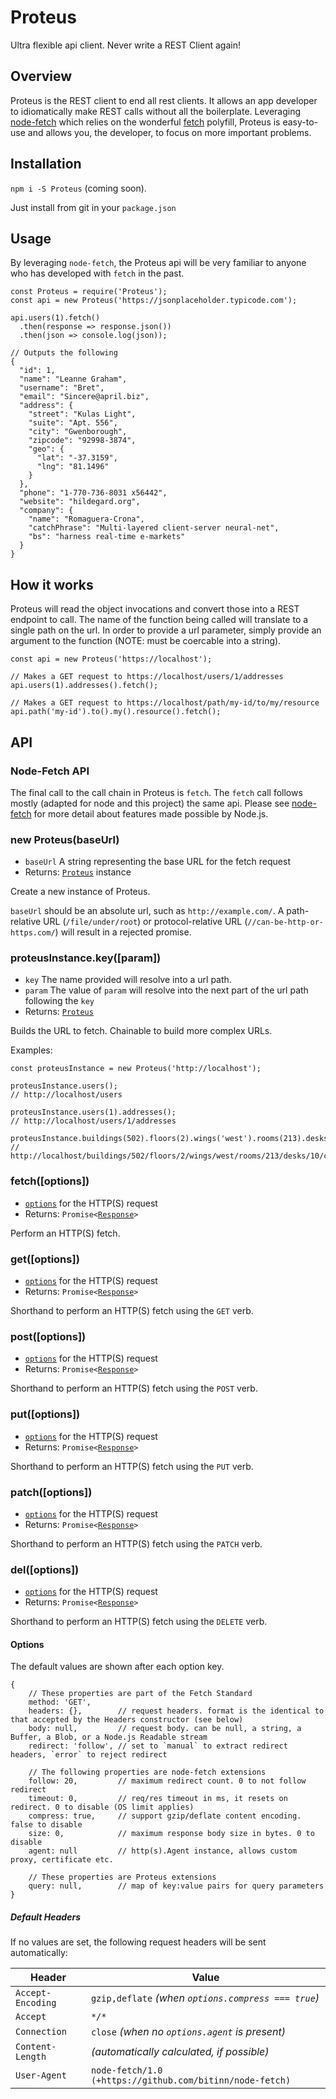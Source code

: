 # Proteus
Ultra flexible api client. Never write a REST Client again!


## Overview
Proteus is the REST client to end all rest clients. It allows an app developer to idiomatically make REST calls
without all the boilerplate. Leveraging [node-fetch](https://github.com/bitinn/node-fetch) which relies on the wonderful
[fetch](https://github.com/github/fetch) polyfill, Proteus is easy-to-use and allows you, the developer, to focus on more important problems.

## Installation

`npm i -S Proteus` (coming soon).

Just install from git in your `package.json`


## Usage

By leveraging `node-fetch`, the Proteus api will be very familiar to anyone who has developed with `fetch` in the past.

```
const Proteus = require('Proteus');
const api = new Proteus('https://jsonplaceholder.typicode.com');

api.users(1).fetch()
  .then(response => response.json())
  .then(json => console.log(json));

// Outputs the following
{
  "id": 1,
  "name": "Leanne Graham",
  "username": "Bret",
  "email": "Sincere@april.biz",
  "address": {
    "street": "Kulas Light",
    "suite": "Apt. 556",
    "city": "Gwenborough",
    "zipcode": "92998-3874",
    "geo": {
      "lat": "-37.3159",
      "lng": "81.1496"
    }
  },
  "phone": "1-770-736-8031 x56442",
  "website": "hildegard.org",
  "company": {
    "name": "Romaguera-Crona",
    "catchPhrase": "Multi-layered client-server neural-net",
    "bs": "harness real-time e-markets"
  }
}
```

## How it works

Proteus will read the object invocations and convert those into a REST endpoint to call. The name of the function being called will translate to a single path on the url. In order to provide a url parameter, simply provide an argument to the function (NOTE: must be coercable into a string).

```
const api = new Proteus('https://localhost');

// Makes a GET request to https://localhost/users/1/addresses
api.users(1).addresses().fetch();

// Makes a GET request to https://localhost/path/my-id/to/my/resource
api.path('my-id').to().my().resource().fetch();
```

## API

### Node-Fetch API

The final call to the call chain in Proteus is `fetch`. The `fetch` call follows mostly (adapted for node and this project) the same api. Please see [node-fetch](https://github.com/bitinn/node-fetch) for more detail about features made possible by Node.js.

### new Proteus(baseUrl)
- `baseUrl` A string representing the base URL for the fetch request
- Returns: <code>[Proteus](#Proteus-instance)</code>  instance

Create a new instance of Proteus.

`baseUrl` should be an absolute url, such as `http://example.com/`. A path-relative URL (`/file/under/root`) or protocol-relative URL (`//can-be-http-or-https.com/`) will result in a rejected promise.

<a id="Proteus-instance"></a>
### proteusInstance.key([param])
- `key` The name provided will resolve into a url path.
- `param` The value of `param` will resolve into the next part of the url path following the `key`
- Returns: <code>[Proteus](#Proteus-instance)</code>

Builds the URL to fetch. Chainable to build more complex URLs.

Examples:
```
const proteusInstance = new Proteus('http://localhost');

proteusInstance.users();
// http://localhost/users

proteusInstance.users(1).addresses();
// http://localhost/users/1/addresses

proteusInstance.buildings(502).floors(2).wings('west').rooms(213).desks(10).chairs('a');
// http://localhost/buildings/502/floors/2/wings/west/rooms/213/desks/10/chairs/a
```

### fetch([options])
- [`options`](#options) for the HTTP(S) request
- Returns: <code>Promise&lt;[Response](https://github.com/bitinn/node-fetch/blob/master/README.md#class-response)&gt;</code>

Perform an HTTP(S) fetch.

### get([options])
- [`options`](#options) for the HTTP(S) request
- Returns: <code>Promise&lt;[Response](https://github.com/bitinn/node-fetch/blob/master/README.md#class-response)&gt;</code>

Shorthand to perform an HTTP(S) fetch using the `GET` verb.

### post([options])
- [`options`](#options) for the HTTP(S) request
- Returns: <code>Promise&lt;[Response](https://github.com/bitinn/node-fetch/blob/master/README.md#class-response)&gt;</code>

Shorthand to perform an HTTP(S) fetch using the `POST` verb.

### put([options])
- [`options`](#options) for the HTTP(S) request
- Returns: <code>Promise&lt;[Response](https://github.com/bitinn/node-fetch/blob/master/README.md#class-response)&gt;</code>

Shorthand to perform an HTTP(S) fetch using the `PUT` verb.

### patch([options])
- [`options`](#options) for the HTTP(S) request
- Returns: <code>Promise&lt;[Response](https://github.com/bitinn/node-fetch/blob/master/README.md#class-response)&gt;</code>

Shorthand to perform an HTTP(S) fetch using the `PATCH` verb.

### del([options])
- [`options`](#options) for the HTTP(S) request
- Returns: <code>Promise&lt;[Response](https://github.com/bitinn/node-fetch/blob/master/README.md#class-response)&gt;</code>

Shorthand to perform an HTTP(S) fetch using the `DELETE` verb.

#### Options

The default values are shown after each option key.
```
{
	// These properties are part of the Fetch Standard
	method: 'GET',
	headers: {},        // request headers. format is the identical to that accepted by the Headers constructor (see below)
	body: null,         // request body. can be null, a string, a Buffer, a Blob, or a Node.js Readable stream
	redirect: 'follow', // set to `manual` to extract redirect headers, `error` to reject redirect

	// The following properties are node-fetch extensions
	follow: 20,         // maximum redirect count. 0 to not follow redirect
	timeout: 0,         // req/res timeout in ms, it resets on redirect. 0 to disable (OS limit applies)
	compress: true,     // support gzip/deflate content encoding. false to disable
	size: 0,            // maximum response body size in bytes. 0 to disable
	agent: null         // http(s).Agent instance, allows custom proxy, certificate etc.

	// These properties are Proteus extensions
	query: null,        // map of key:value pairs for query parameters
}
```

##### Default Headers

If no values are set, the following request headers will be sent automatically:

Header            | Value
----------------- | --------------------------------------------------------
`Accept-Encoding` | `gzip,deflate` _(when `options.compress === true`)_
`Accept`          | `*/*`
`Connection`      | `close` _(when no `options.agent` is present)_
`Content-Length`  | _(automatically calculated, if possible)_
`User-Agent`      | `node-fetch/1.0 (+https://github.com/bitinn/node-fetch)`







